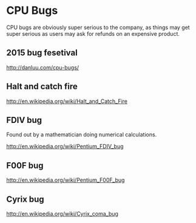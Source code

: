 # CPU Bugs

CPU bugs are obviously super serious to the company, as things may get super serious as users may ask for refunds on an expensive product.

## 2015 bug fesetival

<http://danluu.com/cpu-bugs/>

## Halt and catch fire

<http://en.wikipedia.org/wiki/Halt_and_Catch_Fire>

## FDIV bug

Found out by a mathematician doing numerical calculations.

<http://en.wikipedia.org/wiki/Pentium_FDIV_bug>

## F00F bug

<http://en.wikipedia.org/wiki/Pentium_F00F_bug>

## Cyrix bug

<http://en.wikipedia.org/wiki/Cyrix_coma_bug>
